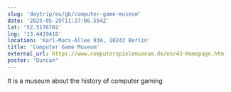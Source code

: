 ```yaml
---
slug: 'daytrip/eu/gb/computer-game-museum'
date: '2025-05-29T11:27:06.594Z'
lat: '52.5176702'
lng: '13.4419418'
location: 'Karl-Marx-Allee 93A, 10243 Berlin'
title: 'Computer Game Museum'
external_url: https://www.computerspielemuseum.de/en/43-Homepage.htm
poster: "Duncan"
---
```

It is a museum about the history of computer gaming